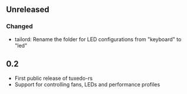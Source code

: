 ## Unreleased

### Changed

+ tailord: Rename the folder for LED configurations from "keyboard" to "led"

## 0.2

+ First public release of tuxedo-rs
+ Support for controlling fans, LEDs and performance profiles